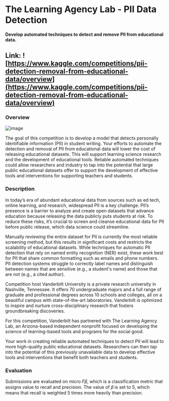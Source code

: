 # The Learning Agency Lab - PII Data Detection
#### Develop automated techniques to detect and remove PII from educational data.

## Link: ![https://www.kaggle.com/competitions/pii-detection-removal-from-educational-data/overview](https://www.kaggle.com/competitions/pii-detection-removal-from-educational-data/overview)

### Overview

![image](https://github.com/bromotdi/kaggle-competitions/assets/80320446/be49e574-cf9a-46f8-8f79-d2708b9bec32)

The goal of this competition is to develop a model that detects personally identifiable information (PII) in student writing. Your efforts to automate the detection and removal of PII from educational data will lower the cost of releasing educational datasets. This will support learning science research and the development of educational tools.
Reliable automated techniques could allow researchers and industry to tap into the potential that large public educational datasets offer to support the development of effective tools and interventions for supporting teachers and students.

### Description
In today’s era of abundant educational data from sources such as ed tech, online learning, and research, widespread PII is a key challenge. PII’s presence is a barrier to analyze and create open datasets that advance education because releasing the data publicly puts students at risk. To reduce these risks, it’s crucial to screen and cleanse educational data for PII before public release, which data science could streamline.

Manually reviewing the entire dataset for PII is currently the most reliable screening method, but this results in significant costs and restricts the scalability of educational datasets. While techniques for automatic PII detection that rely on named entity recognition (NER) exist, these work best for PII that share common formatting such as emails and phone numbers. PII detection systems struggle to correctly label names and distinguish between names that are sensitive (e.g., a student's name) and those that are not (e.g., a cited author).

Competition host Vanderbilt University is a private research university in Nashville, Tennessee. It offers 70 undergraduate majors and a full range of graduate and professional degrees across 10 schools and colleges, all on a beautiful campus with state-of-the-art laboratories. Vanderbilt is optimized to inspire and nurture cross-disciplinary research that fosters groundbreaking discoveries.

For this competition, Vanderbilt has partnered with The Learning Agency Lab, an Arizona-based independent nonprofit focused on developing the science of learning-based tools and programs for the social good.

Your work in creating reliable automated techniques to detect PII will lead to more high-quality public educational datasets. Researchers can then tap into the potential of this previously unavailable data to develop effective tools and interventions that benefit both teachers and students.

### Evaluation
Submissions are evaluated on micro 𝐹𝛽, which is a classification metric that assigns value to recall and precision. The value of 𝛽 is set to 5, which means that recall is weighted 5 times more heavily than precision.
